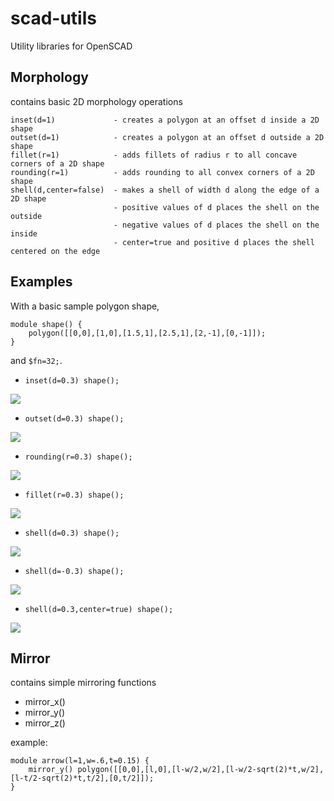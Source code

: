 # scad-utils

Utility libraries for OpenSCAD

## Morphology

contains basic 2D morphology operations

    inset(d=1)             - creates a polygon at an offset d inside a 2D shape
    outset(d=1)            - creates a polygon at an offset d outside a 2D shape
    fillet(r=1)            - adds fillets of radius r to all concave corners of a 2D shape
    rounding(r=1)          - adds rounding to all convex corners of a 2D shape
    shell(d,center=false)  - makes a shell of width d along the edge of a 2D shape
                           - positive values of d places the shell on the outside
                           - negative values of d places the shell on the inside
                           - center=true and positive d places the shell centered on the edge

## Examples

With a basic sample polygon shape,

    module shape() {
        polygon([[0,0],[1,0],[1.5,1],[2.5,1],[2,-1],[0,-1]]);
    }

and `$fn=32;`.

- `inset(d=0.3) shape();`

![](http://oskarlinde.github.io/scad-utils/img/morph-0.png)

- `outset(d=0.3) shape();`

![](http://oskarlinde.github.io/scad-utils/img/morph-1.png)

- `rounding(r=0.3) shape();`

![](http://oskarlinde.github.io/scad-utils/img/morph-2.png)

- `fillet(r=0.3) shape();`

![](http://oskarlinde.github.io/scad-utils/img/morph-3.png)

- `shell(d=0.3) shape();`

![](http://oskarlinde.github.io/scad-utils/img/morph-4.png)

- `shell(d=-0.3) shape();`

![](http://oskarlinde.github.io/scad-utils/img/morph-5.png)

- `shell(d=0.3,center=true) shape();`

![](http://oskarlinde.github.io/scad-utils/img/morph-6.png)

## Mirror

contains simple mirroring functions

- mirror_x()
- mirror_y()
- mirror_z()

example:

```
module arrow(l=1,w=.6,t=0.15) {
    mirror_y() polygon([[0,0],[l,0],[l-w/2,w/2],[l-w/2-sqrt(2)*t,w/2],[l-t/2-sqrt(2)*t,t/2],[0,t/2]]);
}
```
